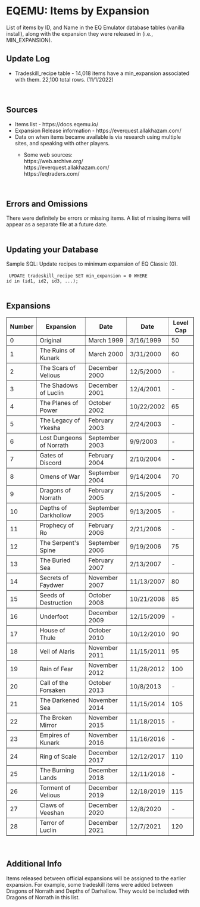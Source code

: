 # EQEMU: Items by Expansion
List of items by ID, and Name in the EQ Emulator database tables (vanilla install), along with the expansion they were released in (i.e., MIN_EXPANSION).<br/>

## Update Log
* Tradeskill_recipe table - 14,018 items have a min_expansion associated with them. 22,100 total rows. (11/1/2022)
<br/>

## Sources
<ul>
  <li>Items list - https://docs.eqemu.io/</li>
  <li>Expansion Release information - https://everquest.allakhazam.com/</li>
<li>Data on when items became available is via research using multiple sites, and speaking with other players.</li>
<ul>
  <li>Some web sources:<br/> https://web.archive.org/
  <br/>https://everquest.allakhazam.com/
  <br/>https://eqtraders.com/</li>
  </ul>
</ul><br/>

## Errors and Omissions
There were definitely be errors or missing items. A list of missing items will appear as a separate file at a future date.
<br/><br/>

## Updating your Database
Sample SQL: Update recipes to minimum expansion of EQ Classic (0). <br/><br/>
<code>
  UPDATE tradeskill_recipe SET min_expansion = 0 WHERE id in (id1, id2, id3, ...);</code>
<br/><br/>

## Expansions
<table cellpadding="0" cellspacing="0" border="1" width="90%">
<thead>
  <tr>
    <th>Number</th>
    <th>Expansion</th>
    <th>Date</th>
    <th>Date</th>
    <th>Level Cap</th>
  </tr>
</thead>
<tbody>
  <tr>
    <td>0</td>
    <td>Original</td>
    <td>March 1999</td>
    <td>3/16/1999</td>
    <td>50</td>
  </tr>
  <tr>
    <td>1</td>
    <td>The Ruins of Kunark</td>
    <td>March 2000</td>
    <td>3/31/2000</td>
    <td>60</td>
  </tr>
  <tr>
    <td>2</td>
    <td>The Scars of Velious</td>
    <td>December 2000</td>
    <td>12/5/2000</td>
    <td>-</td>
  </tr>
  <tr>
    <td>3</td>
    <td>The Shadows of Luclin</td>
    <td>December 2001</td>
    <td>12/4/2001</td>
    <td>-</td>
  </tr>
  <tr>
    <td>4</td>
    <td>The Planes of Power</td>
    <td>October 2002</td>
    <td>10/22/2002</td>
    <td>65</td>
  </tr>
  <tr>
    <td>5</td>
    <td>The Legacy of Ykesha</td>
    <td>February 2003</td>
    <td>2/24/2003</td>
    <td>-</td>
  </tr>
  <tr>
    <td>6</td>
    <td>Lost Dungeons of Norrath</td>
    <td>September 2003</td>
    <td>9/9/2003</td>
    <td>-</td>
  </tr>
  <tr>
    <td>7</td>
    <td>Gates of Discord</td>
    <td>February 2004</td>
    <td>2/10/2004</td>
    <td>-</td>
  </tr>
  <tr>
    <td>8</td>
    <td>Omens of War</td>
    <td>September 2004</td>
    <td>9/14/2004</td>
    <td>70</td>
  </tr>
  <tr>
    <td>9</td>
    <td>Dragons of Norrath</td>
    <td>February 2005</td>
    <td>2/15/2005</td>
    <td>-</td>
  </tr>
  <tr>
    <td>10</td>
    <td>Depths of Darkhollow</td>
    <td>September 2005</td>
    <td>9/13/2005</td>
    <td>-</td>
  </tr>
  <tr>
    <td>11</td>
    <td>Prophecy of Ro</td>
    <td>February 2006</td>
    <td>2/21/2006</td>
    <td>-</td>
  </tr>
  <tr>
    <td>12</td>
    <td>The Serpent's Spine</td>
    <td>September 2006</td>
    <td>9/19/2006</td>
    <td>75</td>
  </tr>
  <tr>
    <td>13</td>
    <td>The Buried Sea</td>
    <td>February 2007</td>
    <td>2/13/2007</td>
    <td>-</td>
  </tr>
  <tr>
    <td>14</td>
    <td>Secrets of Faydwer</td>
    <td>November 2007</td>
    <td>11/13/2007</td>
    <td>80</td>
  </tr>
  <tr>
    <td>15</td>
    <td>Seeds of Destruction</td>
    <td>October 2008</td>
    <td>10/21/2008</td>
    <td>85</td>
  </tr>
  <tr>
    <td>16</td>
    <td>Underfoot</td>
    <td>December 2009</td>
    <td>12/15/2009</td>
    <td>-</td>
  </tr>
  <tr>
    <td>17</td>
    <td>House of Thule</td>
    <td>October 2010</td>
    <td>10/12/2010</td>
    <td>90</td>
  </tr>
  <tr>
    <td>18</td>
    <td>Veil of Alaris</td>
    <td>November 2011</td>
    <td>11/15/2011</td>
    <td>95</td>
  </tr>
  <tr>
    <td>19</td>
    <td>Rain of Fear</td>
    <td>November 2012</td>
    <td>11/28/2012</td>
    <td>100</td>
  </tr>
  <tr>
    <td>20</td>
    <td>Call of the Forsaken</td>
    <td>October 2013</td>
    <td>10/8/2013</td>
    <td>-</td>
  </tr>
  <tr>
    <td>21</td>
    <td>The Darkened Sea</td>
    <td>November 2014</td>
    <td>11/15/2014</td>
    <td>105</td>
  </tr>
  <tr>
    <td>22</td>
    <td>The Broken Mirror</td>
    <td>November 2015</td>
    <td>11/18/2015</td>
    <td>-</td>
  </tr>
  <tr>
    <td>23</td>
    <td>Empires of Kunark</td>
    <td>November 2016</td>
    <td>11/16/2016</td>
    <td>-</td>
  </tr>
  <tr>
    <td>24</td>
    <td>Ring of Scale</td>
    <td>December 2017</td>
    <td>12/12/2017</td>
    <td>110</td>
  </tr>
  <tr>
    <td>25</td>
    <td>The Burning Lands</td>
    <td>December 2018</td>
    <td>12/11/2018</td>
    <td>-</td>
  </tr>
  <tr>
    <td>26</td>
    <td>Torment of Velious</td>
    <td>December 2019</td>
    <td>12/18/2019</td>
    <td>115</td>
  </tr>
  <tr>
    <td>27</td>
    <td>Claws of Veeshan</td>
    <td>December 2020</td>
    <td>12/8/2020</td>
    <td>-</td>
  </tr>
  <tr>
    <td>28</td>
    <td>Terror of Luclin</td>
    <td>December 2021</td>
    <td>12/7/2021</td>
    <td>120</td>
  </tr>
</tbody>
</table><br/>


## Additional Info

Items released between official expansions will be assigned to the earlier expansion. For example, some tradeskill items were added between Dragons of Norrath and Depths of Darhallow. They would be included with Dragons of Norrath in this list.

